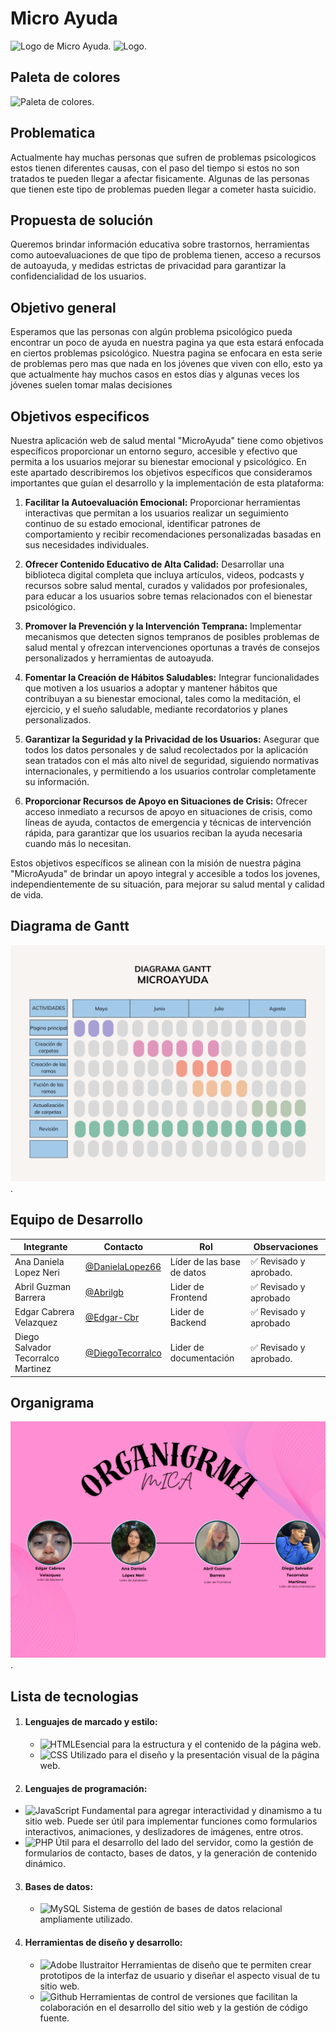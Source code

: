 # Micro Ayuda 
![Logo de Micro Ayuda](https://github.com/DanielaLopez66/Proyecto/blob/main/logotipo.PNG).
![Logo](https://github.com/DanielaLopez66/Proyecto/blob/main/logonuevo.PNG).

  ## Paleta de colores 
 ![Paleta de colores](https://github.com/DanielaLopez66/Proyecto/blob/main/paleta%20de%20colores.PNG).

## Problematica 
Actualmente hay muchas personas que sufren de problemas psicologicos estos tienen diferentes causas, con el paso del tiempo si estos no son tratados te pueden llegar a afectar fisicamente.
Algunas de las personas que tienen este tipo de problemas pueden llegar a cometer hasta suicidio.

## Propuesta de solución 
Queremos brindar información educativa sobre trastornos, herramientas como autoevaluaciones de que tipo de problema tienen, acceso a recursos de autoayuda,  y medidas estrictas de privacidad para garantizar la confidencialidad de los usuarios.

## Objetivo general 
Esperamos que las personas con algún problema psicológico pueda encontrar un poco de ayuda en nuestra pagina ya que esta estará enfocada en ciertos problemas psicológico.
Nuestra pagina se enfocara en esta serie de problemas pero mas que nada en los jóvenes que viven con ello, esto ya que actualmente hay muchos casos en estos días y algunas veces los jóvenes suelen tomar malas decisiones 

## Objetivos especificos

Nuestra aplicación web de salud mental "MicroAyuda" tiene como objetivos específicos proporcionar un entorno seguro, accesible y efectivo que permita a los usuarios mejorar su bienestar emocional y psicológico. En este apartado describiremos los objetivos específicos que consideramos importantes que guían el desarrollo y la implementación de esta plataforma:

1. **Facilitar la Autoevaluación Emocional:**
   Proporcionar herramientas interactivas que permitan a los usuarios realizar un seguimiento continuo de su estado emocional, identificar patrones de comportamiento y recibir recomendaciones personalizadas basadas en sus necesidades individuales.

2. **Ofrecer Contenido Educativo de Alta Calidad:**
   Desarrollar una biblioteca digital completa que incluya artículos, videos, podcasts y recursos sobre salud mental, curados y validados por profesionales, para educar a los usuarios sobre temas relacionados con el bienestar psicológico.

3. **Promover la Prevención y la Intervención Temprana:**
   Implementar mecanismos que detecten signos tempranos de posibles problemas de salud mental y ofrezcan intervenciones oportunas a través de consejos personalizados y herramientas de autoayuda.

4. **Fomentar la Creación de Hábitos Saludables:**
   Integrar funcionalidades que motiven a los usuarios a adoptar y mantener hábitos que contribuyan a su bienestar emocional, tales como la meditación, el ejercicio, y el sueño saludable, mediante recordatorios y planes personalizados.

5. **Garantizar la Seguridad y la Privacidad de los Usuarios:**
   Asegurar que todos los datos personales y de salud recolectados por la aplicación sean tratados con el más alto nivel de seguridad, siguiendo normativas internacionales, y permitiendo a los usuarios controlar completamente su información.

6. **Proporcionar Recursos de Apoyo en Situaciones de Crisis:**
   Ofrecer acceso inmediato a recursos de apoyo en situaciones de crisis, como líneas de ayuda, contactos de emergencia y técnicas de intervención rápida, para garantizar que los usuarios reciban la ayuda necesaria cuando más lo necesitan.

Estos objetivos específicos se alinean con la misión de nuestra página "MicroAyuda" de brindar un apoyo integral y accesible a todos los jovenes, independientemente de su situación, para mejorar su salud mental y calidad de vida.

## Diagrama de Gantt

![Diagrama de Gantt](https://github.com/DanielaLopez66/MicroAyuda-Proyecto/blob/main/diagrama.jpg).

## Equipo de Desarrollo

|Integrante|Contacto|Rol|Observaciones|
|------------|--------|---|---|
|Ana Daniela Lopez Neri|[@DanielaLopez66](https://github.com/DanielaLopez66)|Líder de las base de datos|✅ Revisado y aprobado.|
|Abril Guzman Barrera|[@Abrilgb](https://github.com/Abrilgb)|Lider de Frontend|✅ Revisado y aprobado|
|Edgar Cabrera Velazquez |[@Edgar-Cbr](https://github.com/Edgar-Cbr)|Lider de Backend |✅ Revisado y aprobado|
|Diego Salvador Tecorralco Martinez |[@DiegoTecorralco](https://github.com/DiegoTecorralco)|Lider de documentación|✅ Revisado y aprobado.|

## Organigrama
![Organigrama](https://github.com/DanielaLopez66/MicroAyuda-Proyecto/blob/main/organigrama.png).


## **Lista de tecnologias**
1. #### **Lenguajes de marcado y estilo:**
   - ![HTML](https://img.shields.io/badge/HTML-239120?style=for-the-badge&logo=html5&logoColor=white)Esencial para la estructura y el contenido de la página web.
   - ![CSS](https://img.shields.io/badge/CSS-239120?&style=for-the-badge&logo=css3&logoColor=white) Utilizado para el diseño y la presentación visual de la página web.

2.  #### **Lenguajes de programación:**
   - ![JavaScript](https://img.shields.io/badge/JavaScript-F7DF1E?style=for-the-badge&logo=javascript&logoColor=black) Fundamental para agregar interactividad y dinamismo a tu sitio web. Puede ser útil para implementar funciones como formularios interactivos, animaciones, y deslizadores de imágenes, entre otros.
   - ![PHP](https://img.shields.io/badge/PHP-777BB4?style=for-the-badge&logo=php&logoColor=white) Útil para el desarrollo del lado del servidor, como la gestión de formularios de contacto, bases de datos, y la generación de contenido dinámico.

3. #### **Bases de datos:**
   - ![MySQL](https://img.shields.io/badge/MySQL-00000F?style=for-the-badge&logo=mysql&logoColor=white) Sistema de gestión de bases de datos relacional ampliamente utilizado.

4. #### **Herramientas de diseño y desarrollo:**
   - ![Adobe Ilustraitor](https://img.shields.io/badge/Adobe%20Illustrator-FF9A00?style=for-the-badge&logo=adobe%20illustrator&logoColor=white) Herramientas de diseño que te permiten crear prototipos de la interfaz de usuario y diseñar el aspecto visual de tu sitio web.
   - ![Github](https://img.shields.io/badge/GitHub-100000?style=for-the-badge&logo=github&logoColor=white) Herramientas de control de versiones que facilitan la colaboración en el desarrollo del sitio web y la gestión de código fuente.


